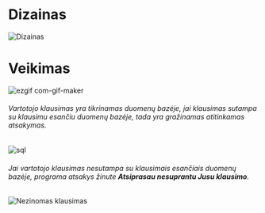 # Dizainas
![Dizainas](https://user-images.githubusercontent.com/122387396/215343139-f3e2ca17-0e3e-4951-ae2f-98332f104f0b.png)
# Veikimas
![ezgif com-gif-maker](https://user-images.githubusercontent.com/122387396/215343599-15a486fa-fdd3-4028-a7cb-e70fbf08ccdd.gif)
###### Vartotojo klausimas yra tikrinamas duomenų bazėje, jai klausimas sutampa su klausimu esančiu duomenų bazėje, tada yra gražinamas atitinkamas atsakymas.
![sql](https://user-images.githubusercontent.com/122387396/215344181-75324777-4573-42e7-8252-076ca8f6cd9d.png)
###### Jai vartotojo klausimas nesutampa su klausimais esančiais duomenų bazėje, programa atsakys žinute ***Atsiprasau nesuprantu Jusu klausimo***.
![Nezinomas klausimas](https://user-images.githubusercontent.com/122387396/215344043-319ae1bc-1f56-4d64-80bc-45a9ef2f8580.png)
